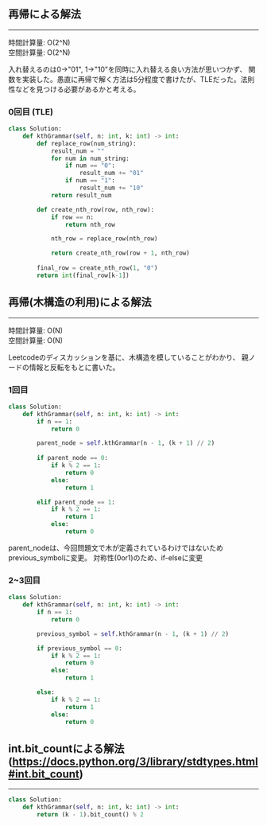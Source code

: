 ## 再帰による解法
---
時間計算量: O(2^N)<br>
空間計算量: O(2^N)<br>

入れ替えるのは0→"01", 1→"10"を同時に入れ替える良い方法が思いつかず、
関数を実装した。愚直に再帰で解く方法は5分程度で書けたが、TLEだった。法則性などを見つける必要があるかと考える。

### 0回目 (TLE)
```python
class Solution:
    def kthGrammar(self, n: int, k: int) -> int:
        def replace_row(num_string):
            result_num = ""
            for num in num_string:
                if num == "0":
                    result_num += "01"
                if num == "1":
                    result_num += "10"
            return result_num

        def create_nth_row(row, nth_row):
            if row == n:
                return nth_row

            nth_row = replace_row(nth_row)

            return create_nth_row(row + 1, nth_row)
            
        final_row = create_nth_row(1, "0")
        return int(final_row[k-1])
```

## 再帰(木構造の利用)による解法 
---
時間計算量: O(N)<br>
空間計算量: O(N)<br>

Leetcodeのディスカッションを基に、木構造を模していることがわかり、
親ノードの情報と反転をもとに書いた。

### 1回目
```python
class Solution:
    def kthGrammar(self, n: int, k: int) -> int:
        if n == 1:
            return 0

        parent_node = self.kthGrammar(n - 1, (k + 1) // 2)
        
        if parent_node == 0:
            if k % 2 == 1: 
                return 0
            else:
                return 1

        elif parent_node == 1:
            if k % 2 == 1: 
                return 1
            else:
                return 0
```

parent_nodeは、今回問題文で木が定義されているわけではないためprevious_symbolに変更。
対称性(0or1)のため、if-elseに変更

### 2~3回目
```python
class Solution:
    def kthGrammar(self, n: int, k: int) -> int:
        if n == 1:
            return 0

        previous_symbol = self.kthGrammar(n - 1, (k + 1) // 2)

        if previous_symbol == 0:
            if k % 2 == 1:
                return 0
            else:
                return 1

        else:
            if k % 2 == 1:
                return 1
            else:
                return 0

```

## int.bit_countによる解法 (https://docs.python.org/3/library/stdtypes.html#int.bit_count)
---
```python
class Solution:
    def kthGrammar(self, n: int, k: int) -> int:
        return (k - 1).bit_count() % 2
```
